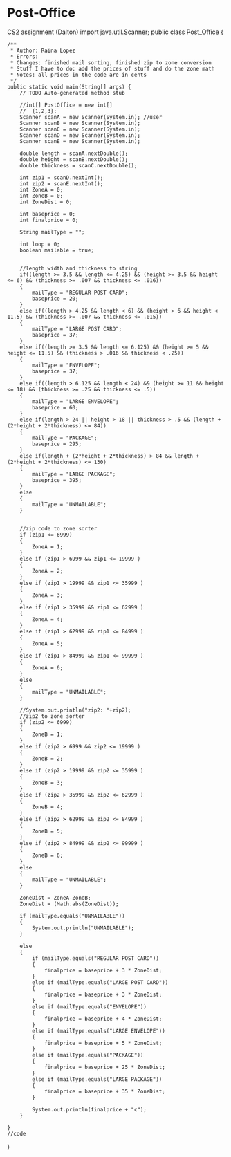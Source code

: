 # Post-Office
CS2 assignment (Dalton)
import java.util.Scanner;
public class Post_Office {

	/**
	 * Author: Raina Lopez
	 * Errors:
	 * Changes: finished mail sorting, finished zip to zone conversion
	 * Stuff I have to do: add the prices of stuff and do the zone math
	 * Notes: all prices in the code are in cents
	 */
	public static void main(String[] args) {
		// TODO Auto-generated method stub

		//int[] PostOffice = new int[] 
		//	{1,2,3};
		Scanner scanA = new Scanner(System.in);	//user
		Scanner scanB = new Scanner(System.in);
		Scanner scanC = new Scanner(System.in);
		Scanner scanD = new Scanner(System.in);
		Scanner scanE = new Scanner(System.in);

		double length = scanA.nextDouble();
		double height = scanB.nextDouble();
		double thickness = scanC.nextDouble();

		int zip1 = scanD.nextInt();
		int zip2 = scanE.nextInt();
		int ZoneA = 0;
		int ZoneB = 0;
		int ZoneDist = 0;

		int baseprice = 0;
		int finalprice = 0;

		String mailType = "";

		int loop = 0;
		boolean mailable = true;


		//length width and thickness to string
		if((length >= 3.5 && length <= 4.25) && (height >= 3.5 && height <= 6) && (thickness >= .007 && thickness <= .016))
		{
			mailType = "REGULAR POST CARD";
			baseprice = 20;
		}
		else if((length > 4.25 && length < 6) && (height > 6 && height < 11.5) && (thickness >= .007 && thickness <= .015))
		{
			mailType = "LARGE POST CARD";
			baseprice = 37;
		}
		else if((length >= 3.5 && length <= 6.125) && (height >= 5 && height <= 11.5) && (thickness > .016 && thickness < .25))
		{
			mailType = "ENVELOPE";
			baseprice = 37;
		}
		else if((length > 6.125 && length < 24) && (height >= 11 && height <= 18) && (thickness >= .25 && thickness <= .5))
		{
			mailType = "LARGE ENVELOPE";
			baseprice = 60;
		}
		else if(length > 24 || height > 18 || thickness > .5 && (length + (2*height + 2*thickness) <= 84))
		{
			mailType = "PACKAGE";
			baseprice = 295;
		}
		else if(length + (2*height + 2*thickness) > 84 && length + (2*height + 2*thickness) <= 130)
		{
			mailType = "LARGE PACKAGE";
			baseprice = 395;
		}
		else
		{
			mailType = "UNMAILABLE";
		}


		//zip code to zone sorter
		if (zip1 <= 6999)
		{
			ZoneA = 1;
		}
		else if (zip1 > 6999 && zip1 <= 19999 )
		{
			ZoneA = 2;
		}
		else if (zip1 > 19999 && zip1 <= 35999 )
		{
			ZoneA = 3;
		}
		else if (zip1 > 35999 && zip1 <= 62999 )
		{
			ZoneA = 4;
		}
		else if (zip1 > 62999 && zip1 <= 84999 )
		{
			ZoneA = 5;
		}
		else if (zip1 > 84999 && zip1 <= 99999 )
		{
			ZoneA = 6;
		}
		else 
		{
			mailType = "UNMAILABLE";
		}

		//System.out.println("zip2: "+zip2);
		//zip2 to zone sorter
		if (zip2 <= 6999)
		{
			ZoneB = 1;
		}
		else if (zip2 > 6999 && zip2 <= 19999 )
		{
			ZoneB = 2;
		}
		else if (zip2 > 19999 && zip2 <= 35999 )
		{
			ZoneB = 3;
		}
		else if (zip2 > 35999 && zip2 <= 62999 )
		{
			ZoneB = 4;
		}
		else if (zip2 > 62999 && zip2 <= 84999 )
		{
			ZoneB = 5;
		}
		else if (zip2 > 84999 && zip2 <= 99999 )
		{
			ZoneB = 6;
		}
		else 
		{
			mailType = "UNMAILABLE";
		}

		ZoneDist = ZoneA-ZoneB;
		ZoneDist = (Math.abs(ZoneDist));

		if (mailType.equals("UNMAILABLE"))
		{
			System.out.println("UNMAILABLE");
		}

		else
		{
			if (mailType.equals("REGULAR POST CARD"))
			{
				finalprice = baseprice + 3 * ZoneDist;
			}
			else if (mailType.equals("LARGE POST CARD"))
			{
				finalprice = baseprice + 3 * ZoneDist;
			}
			else if (mailType.equals("ENVELOPE"))
			{
				finalprice = baseprice + 4 * ZoneDist;
			}
			else if (mailType.equals("LARGE ENVELOPE"))
			{
				finalprice = baseprice + 5 * ZoneDist;
			}
			else if (mailType.equals("PACKAGE"))
			{
				finalprice = baseprice + 25 * ZoneDist;
			}
			else if (mailType.equals("LARGE PACKAGE"))
			{
				finalprice = baseprice + 35 * ZoneDist;
			}

			System.out.println(finalprice + "¢");
		} 

	}
	//code

}
